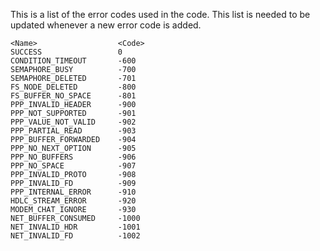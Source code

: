 This is a list of the error codes used in the code.
This list is needed to be updated whenever a new error code is added.

    <Name>                  <Code>
    SUCCESS                 0
    CONDITION_TIMEOUT       -600
    SEMAPHORE_BUSY          -700
    SEMAPHORE_DELETED       -701
    FS_NODE_DELETED         -800
    FS_BUFFER_NO_SPACE      -801
    PPP_INVALID_HEADER      -900
    PPP_NOT_SUPPORTED       -901
    PPP_VALUE_NOT_VALID     -902
    PPP_PARTIAL_READ        -903
    PPP_BUFFER_FORWARDED    -904
    PPP_NO_NEXT_OPTION      -905
    PPP_NO_BUFFERS          -906
    PPP_NO_SPACE            -907
    PPP_INVALID_PROTO       -908
    PPP_INVALID_FD          -909
    PPP_INTERNAL_ERROR      -910
    HDLC_STREAM_ERROR       -920
    MODEM_CHAT_IGNORE       -930
    NET_BUFFER_CONSUMED     -1000
    NET_INVALID_HDR         -1001
    NET_INVALID_FD          -1002